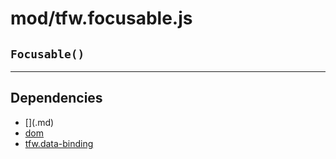 # mod/tfw.focusable.js
## `Focusable()`




----

## Dependencies
* [$]($.md)
* [dom](dom.md)
* [tfw.data-binding](tfw.data-binding.md)